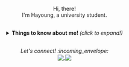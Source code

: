 
  <p align="center">Hi, there!<br/>I'm Hayoung, a university student.</p>
<br>
<details align="center">
  <summary> 
    <b> Things to know about me! </b> <i>(click to expand!)</i> 
  </summary>
  <hr/>
  <p>
    <b>⚡ Studying :</b>
    <br/>  <br/>
    <code><img height="20" src="https://raw.githubusercontent.com/github/explore/80688e429a7d4ef2fca1e82350fe8e3517d3494d/topics/javascript/javascript.png"></code>
    <code><img height="20" src="https://raw.githubusercontent.com/github/explore/80688e429a7d4ef2fca1e82350fe8e3517d3494d/topics/react/react.png"></code>
    <code><img height="20" src="https://raw.githubusercontent.com/github/explore/80688e429a7d4ef2fca1e82350fe8e3517d3494d/topics/kotlin/kotlin.png"></code>
    <code><img height="20" src="https://raw.githubusercontent.com/github/explore/80688e429a7d4ef2fca1e82350fe8e3517d3494d/topics/flutter/flutter.png"></code>
    <code><img height="20" src="https://raw.githubusercontent.com/github/explore/80688e429a7d4ef2fca1e82350fe8e3517d3494d/topics/mysql/mysql.png"></code>
    <code><img height="20" src="https://raw.githubusercontent.com/github/explore/80688e429a7d4ef2fca1e82350fe8e3517d3494d/topics/unity/unity.png"></code>
    <code><img height="20" src="https://raw.githubusercontent.com/github/explore/80688e429a7d4ef2fca1e82350fe8e3517d3494d/topics/aws/aws.png"></code>
    <code><img height="20" src="https://raw.githubusercontent.com/github/explore/80688e429a7d4ef2fca1e82350fe8e3517d3494d/topics/python/python.png"></code>
    <br/><br/><br/>
    <b>📖 Activites :</b>
    <br/>
<p>'GhostDiary : 유령집사' App
<a href="https://apps.apple.com/us/app/ghostdiary-mood-daily-diary/id6453941969"> 
<img height="17"  src="https://img.shields.io/badge/ios-F5F5F5?style=for-the-badge&logo=ios&logoColor=black"></a>
  <a href="https://play.google.com/store/apps/details?id=com.ghostflutter.ghostdiary">
<img height="17" src="https://img.shields.io/badge/android-17594A?style=for-the-badge&logo=android&logoColor=white"> </a>
<a href="https://transparent-pomelo-dd9.notion.site/GhostDiary-0bfef3a5119f47e3b8f8c0d7dfcbc095?pvs=4">
<img height="17" src="https://img.shields.io/badge/notion-F1C93B?style=for-the-badge&logo=notion&logoColor=black"></a>
</p>

<p>'Happy cat meme game : 해피캣 게임' App
<a href="https://apps.apple.com/us/app/happy-cat-meme-game/id6458645058"> 
<img height="17"  src="https://img.shields.io/badge/ios-F5F5F5?style=for-the-badge&logo=ios&logoColor=black"></a>
  <a href="https://play.google.com/store/apps/details?id=com.happycat.happycat">
<img height="17" src="https://img.shields.io/badge/android-17594A?style=for-the-badge&logo=android&logoColor=white"> </a>
<a href="https://transparent-pomelo-dd9.notion.site/Happy-Happy-meme-Cat-Game-f58088eeca5c487085310be6332d5c5c?pvs=4">
<img height="17" src="https://img.shields.io/badge/notion-F1C93B?style=for-the-badge&logo=notion&logoColor=black"></a>
</p>

<p>'Kpop Wordchain' App
<a href="https://apps.apple.com/us/app/kpop-wordchain/id6450902487"> 
<img height="17"  src="https://img.shields.io/badge/ios-F5F5F5?style=for-the-badge&logo=ios&logoColor=black"></a>
  <a href="https://play.google.com/store/apps/details?id=com.ghost.wordchain.wordchain_idols">
<img height="17" src="https://img.shields.io/badge/android-17594A?style=for-the-badge&logo=android&logoColor=white"> </a>
<a href="https://transparent-pomelo-dd9.notion.site/Kpop-a9185b2aff164cbcb3fc2a9bd8bb167c?pvs=4">
<img height="17" src="https://img.shields.io/badge/notion-F1C93B?style=for-the-badge&logo=notion&logoColor=black"></a>
</p>

<p>'Dust : Memo' App
<a href="https://apps.apple.com/us/app/dust-memo/id6453686704"> 
<img height="17"  src="https://img.shields.io/badge/ios-F5F5F5?style=for-the-badge&logo=ios&logoColor=black"></a>
  <a href="https://play.google.com/store/apps/details?id=com.ghost.memo">
<img height="17" src="https://img.shields.io/badge/android-17594A?style=for-the-badge&logo=android&logoColor=white"> </a>
<a href="https://transparent-pomelo-dd9.notion.site/a96f88257d794fe1b6cff3646a3e713f?pvs=4">
<img height="17" src="https://img.shields.io/badge/notion-F1C93B?style=for-the-badge&logo=notion&logoColor=black"></a>
</p>
    

<p>Selected as an excellent scholarship student after conducting field training at a company called UBCNS.</p>
<p>Completion of Wiset AI online course conducted by Korea Center for Women in Science and Technology</p>
<p>Participated as a front-end for a follow-up site project to receive letters from XXIT.</p>
<p>Participated in Founders in Jeju Blockchain Hackathon held by Seoul Economic Daily</p>
<p>Participated in multiple studies such as Algorithm and React..etc</p>
<p>Participated in a hackathon held by YouTuber 'Hongdroid'</p>
<p>Intern at an AI start-up company called Ensyc Co., Ltd.</p>
<p>Participation in campus Unity study club</p>
<p>우아한테크코스 2nd Pre-Course progressed.</p>

  
<hr/>
</details>
<br>
<p align="center"> 
  <i> Let's connect! :incoming_envelope: </i>
  <br/>
  <a href="mailto:contato.chatgpt092@gmail.com">
    <img align="center" src="https://img.shields.io/badge/-Gmail-c14438?style=flat-square&logo=Gmail&logoColor=white&link=mailto:contato.dudgkdl2@gmail.com" />
  </a>
  <a href="https://github.com/hayoung2?tab=followers">
    <img align="center" src="https://img.shields.io/github/followers/hayoung2.svg?style=social&label=Follow&maxAge=2592000" />
  </a>
</p>
<!--
**hayoung2/hayoung2** is a ✨ _special_ ✨ repository because its `README.md` (this file) appears on your GitHub profile.

Here are some ideas to get you started:

- 🔭 I’m currently working on ...
- 🌱 I’m currently learning ...
- 👯 I’m looking to collaborate on ...
- 🤔 I’m looking for help with ...
- 💬 Ask me about ...
- 📫 How to reach me: ...
- 😄 Pronouns: ...
- ⚡ Fun fact: ...
-->

